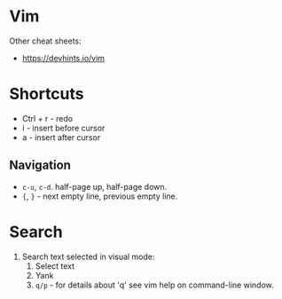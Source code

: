 # Vim

Other cheat sheets:
- https://devhints.io/vim

# Shortcuts

- Ctrl + r - redo
- i - insert before cursor
- a - insert after cursor

## Navigation

- `c-u`, `c-d`. half-page up, half-page down. 
- `{`, `}` - next empty line, previous empty line. 

# Search

1. Search text selected in visual mode:
    1. Select text
    2. Yank
    3. `q/p` - for details about 'q' see vim help on command-line window.
